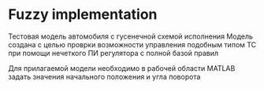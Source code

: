 # Fuzzy implementation

Тестовая модель автомобиля с гусенечной схемой исполнения
Модель создана с целью проврки возможности управления подобным типом ТС
при помощи нечеткого ПИ регулятора с полной базой правил

Для прилагаемой модели необходимо в рабочей области MATLAB
задать значения начального положения и угла поворота
